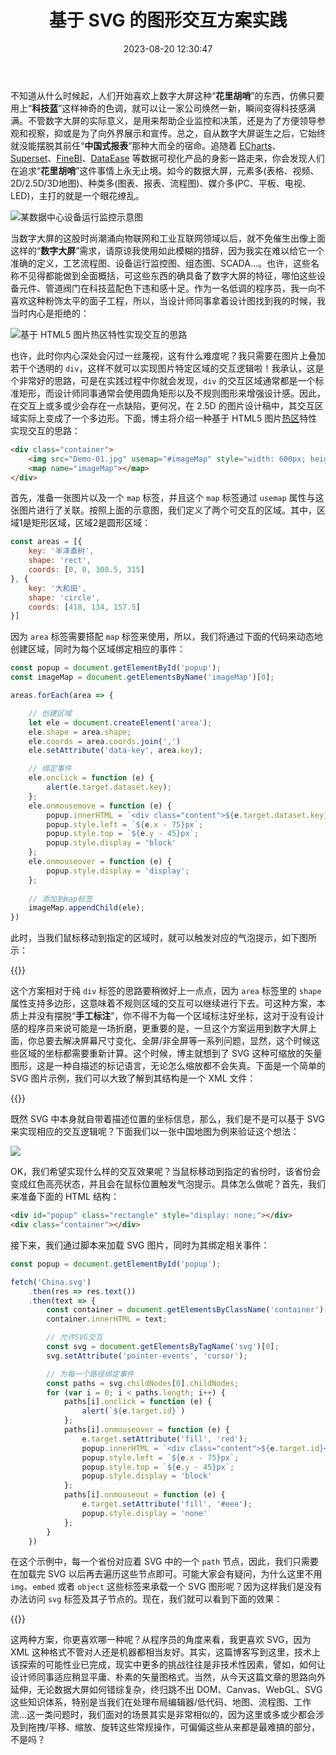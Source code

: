 ﻿---
categories:
- 编程语言
copyright: true
date: 2023-08-20 12:30:47
description: ''
slug: Practice-Of-SVG-Based-Graphic-Interaction-Solution
tags:
- 前端
- SVG
- 交互
- 探索
title: 基于 SVG 的图形交互方案实践
toc: true
image: /posts/基于-SVG-的图形交互方案实践/water-wave.jpg
---

不知道从什么时候起，人们开始喜欢上数字大屏这种“**花里胡哨**”的东西，仿佛只要用上“**科技蓝**”这样神奇的色调，就可以让一家公司焕然一新，瞬间变得科技感满满。不管数字大屏的实际意义，是用来帮助企业监控和决策，还是为了方便领导参观和视察，抑或是为了向外界展示和宣传。总之，自从数字大屏诞生之后，它始终就没能摆脱其前任“**中国式报表**”那种大而全的宿命。追随着 [ECharts](https://echarts.apache.org/zh/index.html)、[Superset](https://superset.apache.org/)、[FineBI](https://www.finebi.com/)、[DataEase](https://github.com/dataease/dataease) 等数据可视化产品的身影一路走来，你会发现人们在追求“**花里胡哨**”这件事情上永无止境。如今的数据大屏，元素多(表格、视频、2D/2.5D/3D地图)、种类多(图表、报表、流程图)、媒介多(PC、平板、电视、LED)，主打的就是一个眼花缭乱。

![某数据中心设备运行监控示意图](/posts/基于-SVG-的图形交互方案实践/SCADA.png)

当数字大屏的这股时尚潮涌向物联网和工业互联网领域以后，就不免催生出像上面这样的“**数字大屏**”需求，请原谅我使用如此模糊的措辞，因为我实在难以给它一个准确的定义，工艺流程图、设备运行监控图、组态图、SCADA...。也许，这些名称不见得都能做到全面概括，可这些东西的确具备了数字大屏的特征，哪怕这些设备元件、管道阀门在科技蓝配色下违和感十足。作为一名低调的程序员，我一向不喜欢这种粉饰太平的面子工程，所以，当设计师同事拿着设计图找到我的时候，我当时内心是拒绝的：

![基于 HTML5 图片热区特性实现交互的思路](/posts/基于-SVG-的图形交互方案实践/Demo-02.jpg)

也许，此时你内心深处会闪过一丝蔑视，这有什么难度呢？我只需要在图片上叠加若干个透明的 `div`，这样不就可以实现图片特定区域的交互逻辑啦！我承认，这是个非常好的思路，可是在实践过程中你就会发现，`div` 的交互区域通常都是一个标准矩形，而设计师同事通常会使用圆角矩形以及不规则图形来增强设计感。因此，在交互上或多或少会存在一点缺陷，更何况，在 2.5D 的图片设计稿中，其交互区域实际上变成了一个多边形。下面，博主将介绍一种基于 HTML5 图片[热区](https://developer.mozilla.org/zh-CN/docs/Web/HTML/Element/area)特性实现交互的思路：

```html
<div class="container">
    <img src="Demo-01.jpg" usemap="#imageMap" style="width: 600px; height: 315px">
    <map name="imageMap"></map>
</div>
```
首先，准备一张图片以及一个 `map` 标签，并且这个 `map` 标签通过 `usemap` 属性与这张图片进行了关联。按照上面的示意图，我们定义了两个可交互的区域。其中，区域1是矩形区域，区域2是圆形区域：

```JavaScript
const areas = [{
    key: '半泽直树',
    shape: 'rect',
    coords: [0, 0, 308.5, 315]
}, {
    key: '大和田',
    shape: 'circle',
    coords: [418, 134, 157.5]
}]
```
因为 `area` 标签需要搭配 `map` 标签来使用，所以，我们将通过下面的代码来动态地创建区域，同时为每个区域绑定相应的事件：

```JavaScript
const popup = document.getElementById('popup');
const imageMap = document.getElementsByName('imageMap')[0];

areas.forEach(area => {

    // 创建区域
    let ele = document.createElement('area');
    ele.shape = area.shape;
    ele.coords = area.coords.join(',')
    ele.setAttribute('data-key', area.key);

    // 绑定事件
    ele.onclick = function (e) {
        alert(e.target.dataset.key);
    };
    ele.onmousemove = function (e) {
        popup.innerHTML = `<div class="content">${e.target.dataset.key}</div>`;
        popup.style.left = `${e.x - 75}px`;
        popup.style.top = `${e.y - 45}px`;
        popup.style.display = 'block'
    };
    ele.onmouseover = function (e) {
        popup.style.display = 'display';
    };
    
    // 添加到map标签
    imageMap.appendChild(ele);
})
```
此时，当我们鼠标移动到指定的区域时，就可以触发对应的气泡提示，如下图所示：

{{<codepen id="WNLvYXa" user="qinyuanpei">}}

这个方案相对于纯 `div` 标签的思路要稍微好上一点点，因为 `area` 标签里的 `shape` 属性支持多边形，这意味着不规则区域的交互可以继续进行下去。可这种方案，本质上并没有摆脱“**手工标注**”，你不得不为每一个区域标注好坐标，这对于没有设计感的程序员来说可能是一场折磨，更重要的是，一旦这个方案运用到数字大屏上面，你总要去解决屏幕尺寸变化、全屏/非全屏等一系列问题，显然，这个时候这些区域的坐标都需要重新计算。这个时候，博主就想到了 SVG 这种可缩放的矢量图形，这是一种自描述的标记语言，无论怎么缩放都不会失真。下面是一个简单的 SVG 图片示例，我们可以大致了解到其结构是一个 XML 文件：

{{<codepen id="ExGjrZe" user="qinyuanpei">}}

既然 SVG 中本身就自带着描述位置的坐标信息，那么，我们是不是可以基于 SVG 来实现相应的交互逻辑呢？下面我们以一张中国地图为例来验证这个想法：

![](/posts/基于-SVG-的图形交互方案实践/China.svg)

OK，我们希望实现什么样的交互效果呢？当鼠标移动到指定的省份时，该省份会变成红色高亮状态，并且会在鼠标位置触发气泡提示。具体怎么做呢？首先，我们来准备下面的 HTML 结构：

```html
<div id="popup" class="rectangle" style="display: none;"></div>
<div class="container"></div>
```

接下来，我们通过脚本来加载 SVG 图片，同时为其绑定相关事件：

```JavaScript
const popup = document.getElementById('popup');

fetch('China.svg')
    .then(res => res.text())
    .then(text => {
        const container = document.getElementsByClassName('container')[0];
        container.innerHTML = text;

        // 允许SVG交互
        const svg = document.getElementsByTagName('svg')[0];
        svg.setAttribute('pointer-events', 'cursor');

        // 为每一个路径绑定事件
        const paths = svg.childNodes[0].childNodes;
        for (var i = 0; i < paths.length; i++) {
            paths[i].onclick = function (e) {
                alert(`${e.target.id}`)
            };
            paths[i].onmouseover = function (e) {
                e.target.setAttribute('fill', 'red');
                popup.innerHTML = `<div class="content">${e.target.id}</div>`
                popup.style.left = `${e.x - 75}px`;
                popup.style.top = `${e.y - 45}px`;
                popup.style.display = 'block'
            };
            paths[i].onmouseout = function (e) {
                e.target.setAttribute('fill', '#eee');
                popup.style.display = 'none'
            };
        }
    })
```
在这个示例中，每一个省份对应着 SVG 中的一个 `path` 节点，因此，我们只需要在加载完 SVG 以后再去遍历这些节点即可。可能大家会有疑问，为什么这里不用 `img`、`embed` 或者 `object` 这些标签来承载一个 SVG 图形呢？因为这样我们是没有办法访问 `svg` 标签及其子节点的。现在，我们就可以看到下面的效果：

{{<codepen id="abPOXrr" user="qinyuanpei">}}

这两种方案，你更喜欢哪一种呢？从程序员的角度来看，我更喜欢 SVG，因为 XML 这种格式不管对人还是机器都相当友好。其实，这篇博客写到这里，技术上该探索的可能性业已完成，现实中更多的挑战往往是非技术性因素，譬如，如何让设计师同事适应稍显平庸、朴素的矢量图格式。当然，从今天这篇文章的思路向外延伸，无论数据大屏如何错综复杂，终归跳不出 DOM、Canvas、WebGL、SVG 这些知识体系，特别是当我们在处理布局编辑器/低代码、地图、流程图、工作流...这一类问题时，我们面对的场景其实是非常相似的，因为这里或多或少都会涉及到拖拽/平移、缩放、旋转这些常规操作，可偏偏这些从来都是最难搞的部分，不是吗？




